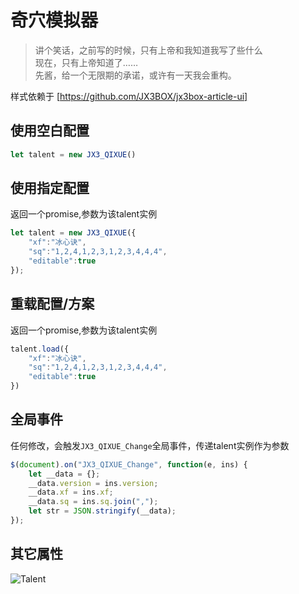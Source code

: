 # 奇穴模拟器

> 讲个笑话，之前写的时候，只有上帝和我知道我写了些什么  
> 现在，只有上帝知道了……  
> 先酱，给一个无限期的承诺，或许有一天我会重构。  

样式依赖于 [https://github.com/JX3BOX/jx3box-article-ui]

## 使用空白配置
```javascript
let talent = new JX3_QIXUE()
```

## 使用指定配置
返回一个promise,参数为该talent实例
```javascript
let talent = new JX3_QIXUE({
    "xf":"冰心诀",
    "sq":"1,2,4,1,2,3,1,2,3,4,4,4",
    "editable":true
});
```

## 重载配置/方案
返回一个promise,参数为该talent实例
```javascript
talent.load({
    "xf":"冰心诀",
    "sq":"1,2,4,1,2,3,1,2,3,4,4,4",
    "editable":true
})
```

## 全局事件
任何修改，会触发`JX3_QIXUE_Change`全局事件，传递talent实例作为参数
```javascript
$(document).on("JX3_QIXUE_Change", function(e, ins) {
    let __data = {};
    __data.version = ins.version;
    __data.xf = ins.xf;
    __data.sq = ins.sq.join(",");
    let str = JSON.stringify(__data);
});
```

## 其它属性
![Talent]('./talent.png')
